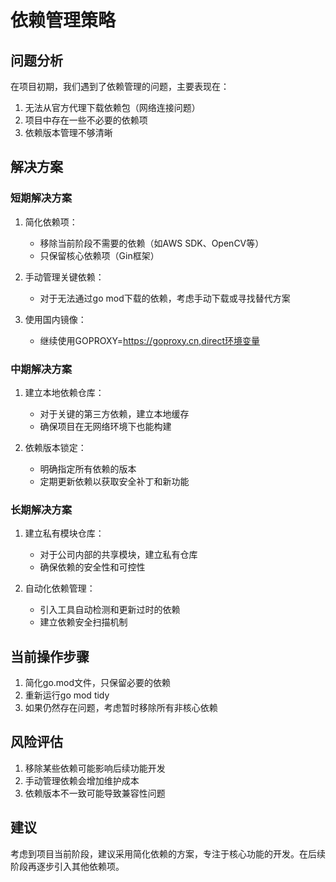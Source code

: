 # 依赖管理策略

## 问题分析

在项目初期，我们遇到了依赖管理的问题，主要表现在：
1. 无法从官方代理下载依赖包（网络连接问题）
2. 项目中存在一些不必要的依赖项
3. 依赖版本管理不够清晰

## 解决方案

### 短期解决方案

1. 简化依赖项：
   - 移除当前阶段不需要的依赖（如AWS SDK、OpenCV等）
   - 只保留核心依赖项（Gin框架）

2. 手动管理关键依赖：
   - 对于无法通过go mod下载的依赖，考虑手动下载或寻找替代方案

3. 使用国内镜像：
   - 继续使用GOPROXY=https://goproxy.cn,direct环境变量

### 中期解决方案

1. 建立本地依赖仓库：
   - 对于关键的第三方依赖，建立本地缓存
   - 确保项目在无网络环境下也能构建

2. 依赖版本锁定：
   - 明确指定所有依赖的版本
   - 定期更新依赖以获取安全补丁和新功能

### 长期解决方案

1. 建立私有模块仓库：
   - 对于公司内部的共享模块，建立私有仓库
   - 确保依赖的安全性和可控性

2. 自动化依赖管理：
   - 引入工具自动检测和更新过时的依赖
   - 建立依赖安全扫描机制

## 当前操作步骤

1. 简化go.mod文件，只保留必要的依赖
2. 重新运行go mod tidy
3. 如果仍然存在问题，考虑暂时移除所有非核心依赖

## 风险评估

1. 移除某些依赖可能影响后续功能开发
2. 手动管理依赖会增加维护成本
3. 依赖版本不一致可能导致兼容性问题

## 建议

考虑到项目当前阶段，建议采用简化依赖的方案，专注于核心功能的开发。在后续阶段再逐步引入其他依赖项。